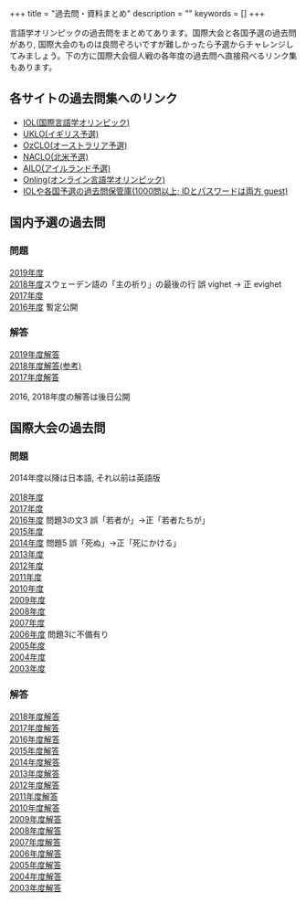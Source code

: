 +++
title = "過去問・資料まとめ"
description = ""
keywords = []
+++

言語学オリンピックの過去問をまとめてあります。国際大会と各国予選の過去問があり, 国際大会のものは良問ぞろいですが難しかったら予選からチャレンジしてみましょう。下の方に国際大会個人戦の各年度の過去問へ直接飛べるリンク集もあります。

## 各サイトの過去問集へのリンク

- [IOL(国際言語学オリンピック)](http://www.ioling.org/problems/)
- [UKLO(イギリス予選)](https://www.uklo.org/past-problems#problems)
- [OzCLO(オーストラリア予選)](https://ozclo.org.au/past-problems/)
- [NACLO(北米予選)](https://nacloweb.org/practice.php#previous_problems)
- [AILO(アイルランド予選)](https://ailo.adaptcentre.ie/sample-puzzles/)
- [Onling(オンライン言語学オリンピック)](https://onling.org/)
- [IOLや各国予選の過去問保管庫(1000問以上; IDとパスワードは両方 guest)](http://tangra.cs.yale.edu/naclobase/)

## 国内予選の過去問

### 問題

[2019年度](https://drive.google.com/open?id=1BjNVq20Ne9LVAqGEa9nLPsF9FhuhDjAA)  
[2018年度](https://drive.google.com/open?id=17anbddEBxNaZe_kDGRQPxvpzlR1lMYb2)スウェーデン語の「主の祈り」の最後の行 誤 vighet -> 正 evighet  
[2017年度](https://drive.google.com/open?id=1DSG3MISTszSPeMeG-VmnyKA0kFe7iywZ)  
[2016年度](https://twitter.com/fulfom/status/1097706793885589504) 暫定公開

### 解答

[2019年度解答](https://drive.google.com/open?id=1-lHLG82BcwZSuWnCuXD8GwTXFS2vv_Lh)  
[2018年度解答(参考)](http://zohe.hatenablog.com/entry/2019/03/04/145808)  
[2017年度解答](https://drive.google.com/open?id=1GSyrZ7f6hvOAQ3sc19mFAOzRlUYK0W0q)

2016, 2018年度の解答は後日公開

## 国際大会の過去問

### 問題

2014年度以降は日本語, それ以前は英語版

[2018年度](http://www.ioling.org/booklets/iol-2018-indiv-prob.ja.pdf)  
[2017年度](http://www.ioling.org/booklets/iol-2017-indiv-prob.ja.pdf)  
[2016年度](http://www.ioling.org/booklets/iol-2016-indiv-prob.ja.pdf) 問題3の文3 誤「若者が」→正「若者たちが」  
[2015年度](http://www.ioling.org/booklets/iol-2015-indiv-prob.ja.pdf)  
[2014年度](http://www.ioling.org/booklets/iol-2014-indiv-prob.ja.pdf) 問題5 誤「死ぬ」→正「死にかける」  
[2013年度](http://www.ioling.org/booklets/iol-2013-indiv-prob.en-us.pdf)  
[2012年度](http://www.ioling.org/booklets/iol-2012-indiv-prob.en.pdf)  
[2011年度](http://www.ioling.org/booklets/iol-2011-indiv-prob.en-us.pdf)  
[2010年度](http://www.ioling.org/booklets/iol-2010-indiv-prob.en.pdf)  
[2009年度](http://www.ioling.org/booklets/iol-2009-indiv-prob.en-us.pdf)  
[2008年度](http://www.ioling.org/booklets/iol-2008-indiv-prob.en.pdf)  
[2007年度](http://www.ioling.org/booklets/iol-2007-indiv-prob.en.pdf)  
[2006年度](http://www.ioling.org/booklets/iol-2006-indiv-prob.en.pdf) 問題3に不備有り  
[2005年度](http://www.ioling.org/booklets/iol-2005-indiv-prob.en.pdf)  
[2004年度](http://www.ioling.org/booklets/iol-2004-indiv-prob.en.pdf)  
[2003年度](http://www.ioling.org/booklets/iol-2003-indiv-prob.en.pdf)

### 解答

[2018年度解答](http://www.ioling.org/booklets/iol-2018-indiv-sol.ja.pdf)  
[2017年度解答](http://www.ioling.org/booklets/iol-2017-indiv-sol.ja.pdf)  
[2016年度解答](http://www.ioling.org/booklets/iol-2016-indiv-sol.ja.pdf)  
[2015年度解答](http://www.ioling.org/booklets/iol-2015-indiv-sol.ja.pdf)  
[2014年度解答](http://www.ioling.org/booklets/iol-2014-indiv-sol.ja.pdf)  
[2013年度解答](http://www.ioling.org/booklets/iol-2013-indiv-sol.en-us.pdf)  
[2012年度解答](http://www.ioling.org/booklets/iol-2012-indiv-sol.en.pdf)  
[2011年度解答](http://www.ioling.org/booklets/iol-2011-indiv-sol.en-us.pdf)  
[2010年度解答](http://www.ioling.org/booklets/iol-2010-indiv-sol.en.pdf)  
[2009年度解答](http://www.ioling.org/booklets/iol-2009-indiv-sol.en-us.pdf)  
[2008年度解答](http://www.ioling.org/booklets/iol-2008-indiv-sol.en.pdf)  
[2007年度解答](http://www.ioling.org/booklets/iol-2007-indiv-sol.en.pdf)  
[2006年度解答](http://www.ioling.org/booklets/iol-2006-indiv-sol.en.pdf)  
[2005年度解答](http://www.ioling.org/booklets/iol-2005-indiv-sol.en.pdf)  
[2004年度解答](http://www.ioling.org/booklets/iol-2004-indiv-sol.en.pdf)  
[2003年度解答](http://www.ioling.org/booklets/iol-2003-indiv-sol.en.pdf)

<!--## 問題の内容

過去に出題された問題が [国際大会のサイト](http://www.ioling.org/) に掲載されています。初めて問題に触れるという方はまず同サイトの [Sample Problems](http://www.ioling.org/problems/samples/) または [イギリス国内大会(UKLO)のサイト](http://www.uklo.org/) をご覧になってみてください。

問題は実際の言語研究で行われる分析に似ていて, 未知の言語のデータからその言語の仕組みを解き明かすというものです。現在有志によって問題の解説や入門サイトを作る計画が進んでいます。詳しくは [有志サイト](http://ioling.jp/) をご覧ください。-->

